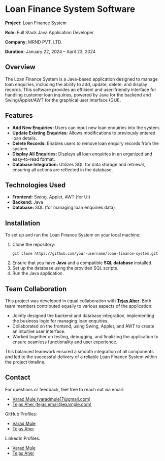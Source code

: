 <!DOCTYPE html>
<html lang="en">
<head>
    <meta charset="UTF-8">
    <meta name="viewport" content="width=device-width, initial-scale=1.0">
</head>
<body>

<h1>Loan Finance System Software</h1>
<p><strong>Project:</strong> Loan Finance System</p>
<p><strong>Role:</strong> Full Stack Java Application Developer</p>
<p><strong>Company:</strong> MRND PVT. LTD.</p>
<p><strong>Duration:</strong> January 22, 2024 – April 23, 2024</p>

<h2>Overview</h2>
<p>The Loan Finance System is a Java-based application designed to manage loan enquiries, including the ability to add, update, delete, and display records. This software provides an efficient and user-friendly interface for handling customer loan inquiries, powered by Java for the backend and Swing/Applet/AWT for the graphical user interface (GUI).</p>

<h2>Features</h2>
<ul>
    <li><strong>Add New Enquiries:</strong> Users can input new loan enquiries into the system.</li>
    <li><strong>Update Existing Enquiries:</strong> Allows modifications to previously entered loan details.</li>
    <li><strong>Delete Records:</strong> Enables users to remove loan enquiry records from the system.</li>
    <li><strong>Display All Enquiries:</strong> Displays all loan enquiries in an organized and easy-to-read format.</li>
    <li><strong>Database Integration:</strong> Utilizes SQL for data storage and retrieval, ensuring all actions are reflected in the database.</li>
</ul>

<h2>Technologies Used</h2>
<ul>
    <li><strong>Frontend:</strong> Swing, Applet, AWT (for UI)</li>
    <li><strong>Backend:</strong> Java</li>
    <li><strong>Database:</strong> SQL (for managing loan enquiries data)</li>
</ul>

<h2>Installation</h2>
<p>To set up and run the Loan Finance System on your local machine:</p>
<ol>
    <li>Clone the repository:</li>
    <pre><code>git clone https://github.com/your-username/loan-finance-system.git</code></pre>
    <li>Ensure that you have <strong>Java</strong> and a compatible <strong>SQL database</strong> installed.</li>
    <li>Set up the database using the provided SQL scripts.</li>
    <li>Run the Java application.</li>
</ol>

<h2>Team Collaboration</h2>
<p>This project was developed in equal collaboration with <strong><a href="https://github.com/Tejas767">Tejas Aher</a></strong>. Both team members contributed equally to various aspects of the application:</p>
<ul>
    <li>Jointly designed the backend and database integration, implementing the business logic for managing loan enquiries.</li>
    <li>Collaborated on the frontend, using Swing, Applet, and AWT to create an intuitive user interface.</li>
    <li>Worked together on testing, debugging, and finalizing the application to ensure seamless functionality and user experience.</li>
</ul>
<p>This balanced teamwork ensured a smooth integration of all components and led to the successful delivery of a reliable Loan Finance System within the project timeline.</p>

<h2>Contact</h2>
<p>For questions or feedback, feel free to reach out via email:</p>
<ul>
    <li><a href="mailto:varadmule17@gmail.com">Varad Mule (varadmule17@gmail.com)</a></li>
    <li><a href="mailto:tejas.email@example.com">Tejas Aher (tejas.email@example.com)</a></li>
</ul>
<p>GitHub Profiles:</p>
<ul>
    <li><a href="https://github.com/VaradM-17">Varad Mule</a></li>
    <li><a href="https://github.com/Tejas767">Tejas Aher</a></li>
</ul>
<p>LinkedIn Profiles:</p>
<ul>
    <li><a href="https://www.linkedin.com/in/varadmule17">Varad Mule</a></li>
    <li><a href="https://www.linkedin.com/in/tejas-profile">Tejas Aher</a></li>
</ul>
</body>
</html>
